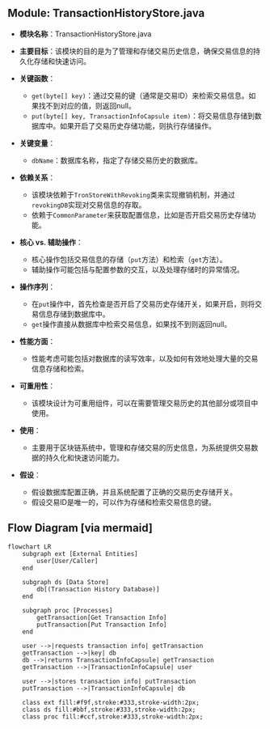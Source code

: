 ## Module: TransactionHistoryStore.java
- **模块名称**：TransactionHistoryStore.java

- **主要目标**：该模块的目的是为了管理和存储交易历史信息，确保交易信息的持久化存储和快速访问。

- **关键函数**：
  - `get(byte[] key)`：通过交易的键（通常是交易ID）来检索交易信息。如果找不到对应的值，则返回null。
  - `put(byte[] key, TransactionInfoCapsule item)`：将交易信息存储到数据库中。如果开启了交易历史存储功能，则执行存储操作。

- **关键变量**：
  - `dbName`：数据库名称，指定了存储交易历史的数据库。
  
- **依赖关系**：
  - 该模块依赖于`TronStoreWithRevoking`类来实现撤销机制，并通过`revokingDB`实现对交易信息的存取。
  - 依赖于`CommonParameter`来获取配置信息，比如是否开启交易历史存储功能。

- **核心 vs. 辅助操作**：
  - 核心操作包括交易信息的存储（`put`方法）和检索（`get`方法）。
  - 辅助操作可能包括与配置参数的交互，以及处理存储时的异常情况。

- **操作序列**：
  - 在`put`操作中，首先检查是否开启了交易历史存储开关，如果开启，则将交易信息存储到数据库中。
  - `get`操作直接从数据库中检索交易信息，如果找不到则返回null。

- **性能方面**：
  - 性能考虑可能包括对数据库的读写效率，以及如何有效地处理大量的交易信息存储和检索。

- **可重用性**：
  - 该模块设计为可重用组件，可以在需要管理交易历史的其他部分或项目中使用。

- **使用**：
  - 主要用于区块链系统中，管理和存储交易的历史信息，为系统提供交易数据的持久化和快速访问能力。

- **假设**：
  - 假设数据库配置正确，并且系统配置了正确的交易历史存储开关。
  - 假设交易ID是唯一的，可以作为存储和检索交易信息的键。
## Flow Diagram [via mermaid]
```mermaid
flowchart LR
    subgraph ext [External Entities]
        user[User/Caller]
    end

    subgraph ds [Data Store]
        db[(Transaction History Database)]
    end

    subgraph proc [Processes]
        getTransaction[Get Transaction Info]
        putTransaction[Put Transaction Info]
    end

    user -->|requests transaction info| getTransaction
    getTransaction -->|key| db
    db -->|returns TransactionInfoCapsule| getTransaction
    getTransaction -->|TransactionInfoCapsule| user

    user -->|stores transaction info| putTransaction
    putTransaction -->|TransactionInfoCapsule| db

    class ext fill:#f9f,stroke:#333,stroke-width:2px;
    class ds fill:#bbf,stroke:#333,stroke-width:2px;
    class proc fill:#ccf,stroke:#333,stroke-width:2px;
```
